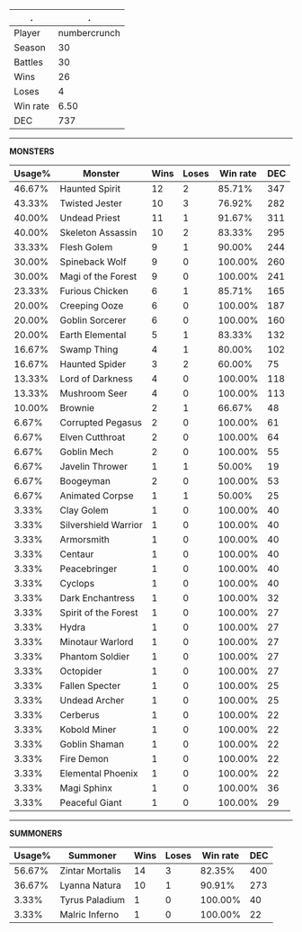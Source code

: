 .|.
|-|-
Player|numbercrunch
Season|30
Battles|30
Wins|26
Loses|4
Win rate|6.50
DEC|737

---
**MONSTERS**

Usage%|Monster|Wins|Loses|Win rate|DEC|
-|-|-|-|-|-|
46.67%|Haunted Spirit|12|2|85.71%|347|
43.33%|Twisted Jester|10|3|76.92%|282|
40.00%|Undead Priest|11|1|91.67%|311|
40.00%|Skeleton Assassin|10|2|83.33%|295|
33.33%|Flesh Golem|9|1|90.00%|244|
30.00%|Spineback Wolf|9|0|100.00%|260|
30.00%|Magi of the Forest|9|0|100.00%|241|
23.33%|Furious Chicken|6|1|85.71%|165|
20.00%|Creeping Ooze|6|0|100.00%|187|
20.00%|Goblin Sorcerer|6|0|100.00%|160|
20.00%|Earth Elemental|5|1|83.33%|132|
16.67%|Swamp Thing|4|1|80.00%|102|
16.67%|Haunted Spider|3|2|60.00%|75|
13.33%|Lord of Darkness|4|0|100.00%|118|
13.33%|Mushroom Seer|4|0|100.00%|113|
10.00%|Brownie|2|1|66.67%|48|
6.67%|Corrupted Pegasus|2|0|100.00%|61|
6.67%|Elven Cutthroat|2|0|100.00%|64|
6.67%|Goblin Mech|2|0|100.00%|55|
6.67%|Javelin Thrower|1|1|50.00%|19|
6.67%|Boogeyman|2|0|100.00%|53|
6.67%|Animated Corpse|1|1|50.00%|25|
3.33%|Clay Golem|1|0|100.00%|40|
3.33%|Silvershield Warrior|1|0|100.00%|40|
3.33%|Armorsmith|1|0|100.00%|40|
3.33%|Centaur|1|0|100.00%|40|
3.33%|Peacebringer|1|0|100.00%|40|
3.33%|Cyclops|1|0|100.00%|40|
3.33%|Dark Enchantress|1|0|100.00%|32|
3.33%|Spirit of the Forest|1|0|100.00%|27|
3.33%|Hydra|1|0|100.00%|27|
3.33%|Minotaur Warlord|1|0|100.00%|27|
3.33%|Phantom Soldier|1|0|100.00%|27|
3.33%|Octopider|1|0|100.00%|27|
3.33%|Fallen Specter|1|0|100.00%|25|
3.33%|Undead Archer|1|0|100.00%|25|
3.33%|Cerberus|1|0|100.00%|22|
3.33%|Kobold Miner|1|0|100.00%|22|
3.33%|Goblin Shaman|1|0|100.00%|22|
3.33%|Fire Demon|1|0|100.00%|22|
3.33%|Elemental Phoenix|1|0|100.00%|22|
3.33%|Magi Sphinx|1|0|100.00%|36|
3.33%|Peaceful Giant|1|0|100.00%|29|

---
**SUMMONERS**

Usage%|Summoner|Wins|Loses|Win rate|DEC|
-|-|-|-|-|-|
56.67%|Zintar Mortalis|14|3|82.35%|400|
36.67%|Lyanna Natura|10|1|90.91%|273|
3.33%|Tyrus Paladium|1|0|100.00%|40|
3.33%|Malric Inferno|1|0|100.00%|22|
